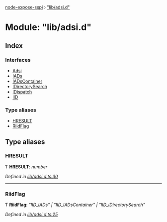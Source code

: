 [node-expose-sspi](../README.md) › ["lib/adsi.d"](_lib_adsi_d_.md)

# Module: "lib/adsi.d"

## Index

### Interfaces

* [Adsi](../interfaces/_lib_adsi_d_.adsi.md)
* [IADs](../interfaces/_lib_adsi_d_.iads.md)
* [IADsContainer](../interfaces/_lib_adsi_d_.iadscontainer.md)
* [IDirectorySearch](../interfaces/_lib_adsi_d_.idirectorysearch.md)
* [IDispatch](../interfaces/_lib_adsi_d_.idispatch.md)
* [IID](../interfaces/_lib_adsi_d_.iid.md)

### Type aliases

* [HRESULT](_lib_adsi_d_.md#hresult)
* [RiidFlag](_lib_adsi_d_.md#riidflag)

## Type aliases

###  HRESULT

Ƭ **HRESULT**: *number*

*Defined in [lib/adsi.d.ts:30](https://github.com/jlguenego/node-expose-sspi/blob/52464ac/lib/adsi.d.ts#L30)*

___

###  RiidFlag

Ƭ **RiidFlag**: *"IID_IADs" | "IID_IADsContainer" | "IID_IDirectorySearch"*

*Defined in [lib/adsi.d.ts:25](https://github.com/jlguenego/node-expose-sspi/blob/52464ac/lib/adsi.d.ts#L25)*
